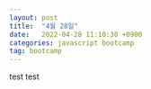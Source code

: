 ```yaml
---
layout: post
title:  "4월 28일"
date:   2022-04-28 11:10:30 +0900
categories: javascript bootcamp
tag: bootcamp
---
```


test test
